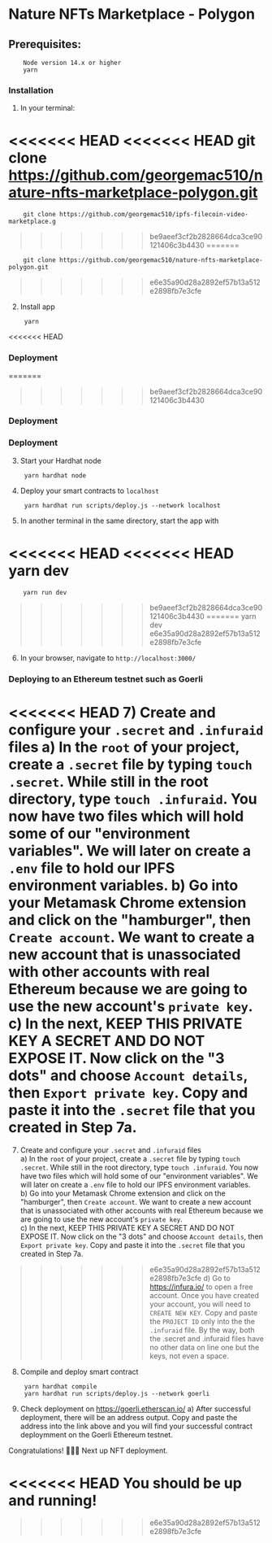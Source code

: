 # Nature NFTs Marketplace - Polygon

## Prerequisites:
    
        Node version 14.x or higher
        yarn

### Installation
1) In your terminal:
        
<<<<<<< HEAD
<<<<<<< HEAD
        git clone https://github.com/georgemac510/nature-nfts-marketplace-polygon.git
=======
        git clone https://github.com/georgemac510/ipfs-filecoin-video-marketplace.g
>>>>>>> be9aeef3cf2b2828664dca3ce90121406c3b4430
=======

        git clone https://github.com/georgemac510/nature-nfts-marketplace-polygon.git
>>>>>>> e6e35a90d28a2892ef57b13a512e2898fb7e3cfe

2) Install app

        yarn
<<<<<<< HEAD

### Deployment
=======
>>>>>>> be9aeef3cf2b2828664dca3ce90121406c3b4430

### Deployment

### Deployment

3) Start your Hardhat node
   
        yarn hardhat node

4) Deploy your smart contracts to `localhost`

        yarn hardhat run scripts/deploy.js --network localhost

5) In another terminal in the same directory, start the app with
   
<<<<<<< HEAD
<<<<<<< HEAD
        yarn dev
=======
        yarn run dev
>>>>>>> be9aeef3cf2b2828664dca3ce90121406c3b4430
=======
        yarn dev
>>>>>>> e6e35a90d28a2892ef57b13a512e2898fb7e3cfe

6) In your browser, navigate to `http://localhost:3000/`


### Deploying to an Ethereum testnet such as Goerli

<<<<<<< HEAD
7) Create and configure your `.secret` and `.infuraid` files
   a) In the `root` of your project, create a `.secret` file by typing `touch .secret`. While still in the root directory, type `touch .infuraid`. You now have two files which will hold some of our "environment variables". We will later on create a `.env` file to hold our IPFS environment variables.
   b) Go into your Metamask Chrome extension and click on the "hamburger",
   then `Create account`. We want to create a new account that is unassociated 
   with other accounts with real Ethereum because we are going to use the new account's `private key`. 
   c) In the next, KEEP THIS PRIVATE KEY A SECRET AND DO NOT EXPOSE IT. Now click on the "3 dots" and choose `Account details`, then `Export private key`. Copy and paste it into the `.secret` file that you created in Step 7a.
=======
7) Create and configure your `.secret` and `.infuraid` files<br>
   a) In the `root` of your project, create a `.secret` file by typing `touch .secret`. While still in the root directory, type `touch .infuraid`. You now have two files which will hold some of our "environment variables". We will later on create a `.env` file to hold our IPFS environment variables.<br>
   b) Go into your Metamask Chrome extension and click on the "hamburger",
   then `Create account`. We want to create a new account that is unassociated 
   with other accounts with real Ethereum because we are going to use the new account's `private key`.<br> 
   c) In the next, KEEP THIS PRIVATE KEY A SECRET AND DO NOT EXPOSE IT. Now click on the "3 dots" and choose `Account details`, then `Export private key`. Copy and paste it into the `.secret` file that you created in Step 7a.<br>
>>>>>>> e6e35a90d28a2892ef57b13a512e2898fb7e3cfe
   d) Go to https://infura.io/ to open a free account. Once you have created your account, you will need to `CREATE NEW KEY`. Copy and paste the `PROJECT ID` only into the the `.infuraid` file. By the way, both the .secret and .infuraid files have no other data on line one but the keys, not even a space.

8) Compile and deploy smart contract

        yarn hardhat compile
        yarn hardhat run scripts/deploy.js --network goerli

9) Check deployment on https://goerli.etherscan.io/
    a) After successful deployment, there will be an address output. Copy and paste the address into the link above and you will find your successful contract deploymment on the Goerli Ethereum testnet.

Congratulations! 🎉💥🥇 Next up NFT deployment.

<<<<<<< HEAD
You should be up and running!
=======
>>>>>>> e6e35a90d28a2892ef57b13a512e2898fb7e3cfe
